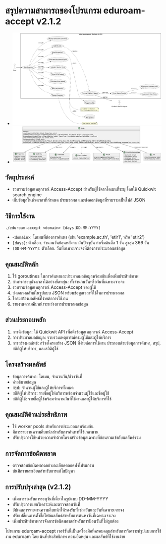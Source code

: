 # สรุปความสามารถของโปรแกรม eduroam-accept v2.1.2
- ![](./plantUML/usecase.png)
- ![](./plantUML/class.png)

## วัตถุประสงค์
- รวบรวมข้อมูลเหตุการณ์ Access-Accept สำหรับผู้ใช้จากโดเมนที่ระบุ โดยใช้ Quickwit search engine
- เก็บข้อมูลในช่วงเวลาที่กำหนด ประมวลผล และส่งออกข้อมูลที่รวบรวมเป็นไฟล์ JSON

## วิธีการใช้งาน
```
./eduroam-accept <domain> [days|DD-MM-YYYY]
```
- `<domain>`: โดเมนที่ต้องการค้นหา (เช่น 'example.ac.th', 'etlr1', หรือ 'etlr2')
- `[days]`: ตัวเลือก. จำนวนวันย้อนหลังจากวันปัจจุบัน ค่าเริ่มต้นคือ 1 วัน สูงสุด 366 วัน
- `[DD-MM-YYYY]`: ตัวเลือก. วันที่เฉพาะเจาะจงที่ต้องการประมวลผลข้อมูล

## คุณสมบัติหลัก
1. ใช้ goroutines ในการค้นหาและประมวลผลข้อมูลพร้อมกันเพื่อเพิ่มประสิทธิภาพ
2. สามารถระบุช่วงเวลาได้อย่างยืดหยุ่น: ทั้งจำนวนวันหรือวันที่เฉพาะเจาะจง
3. รวบรวมข้อมูลเหตุการณ์ Access-Accept ของผู้ใช้
4. ส่งออกผลลัพธ์ในรูปแบบ JSON พร้อมข้อมูลเวลาที่ใช้ในการประมวลผล
5. โครงสร้างผลลัพธ์ที่ง่ายต่อการใช้งาน
6. รายงานความคืบหน้าระหว่างการประมวลผลข้อมูล

## ส่วนประกอบหลัก
1. การดึงข้อมูล: ใช้ Quickwit API เพื่อดึงข้อมูลเหตุการณ์ Access-Accept
2. การประมวลผลข้อมูล: รวบรวมเหตุการณ์ตามผู้ใช้และผู้ให้บริการ
3. การสร้างผลลัพธ์: สร้างโครงสร้าง JSON ที่ง่ายต่อการใช้งาน ประกอบด้วยข้อมูลการค้นหา, สรุป, สถิติผู้ให้บริการ, และสถิติผู้ใช้

## โครงสร้างผลลัพธ์
- ข้อมูลการค้นหา: โดเมน, จำนวนวัน/ช่วงวันที่
- คำอธิบายข้อมูล
- สรุป: จำนวนผู้ใช้และผู้ให้บริการทั้งหมด
- สถิติผู้ให้บริการ: รายชื่อผู้ให้บริการพร้อมจำนวนผู้ใช้และชื่อผู้ใช้
- สถิติผู้ใช้: รายชื่อผู้ใช้พร้อมจำนวนวันที่ใช้งานและผู้ให้บริการที่ใช้

## คุณสมบัติด้านประสิทธิภาพ
- ใช้ worker pools สำหรับการประมวลผลพร้อมกัน
- มีการรายงานความคืบหน้าสำหรับการค้นหาที่ใช้เวลานาน
- ปรับปรุงการใช้หน่วยความจำด้วยโครงสร้างข้อมูลเฉพาะที่ก่อนรวมเข้ากับผลลัพธ์รวม

## การจัดการข้อผิดพลาด
- ตรวจสอบข้อผิดพลาดอย่างละเอียดตลอดทั้งโปรแกรม
- บันทึกรายละเอียดสำหรับการแก้ไขปัญหา

## การปรับปรุงล่าสุด (v2.1.2)
- เพิ่มการรองรับการระบุวันที่เดี่ยวในรูปแบบ DD-MM-YYYY
- ปรับปรุงการแยกวิเคราะห์และตรวจสอบวันที่
- อัปเดตการรายงานความคืบหน้าให้รองรับทั้งช่วงวันและวันที่เฉพาะเจาะจง
- ปรับเปลี่ยนการตั้งชื่อไฟล์ผลลัพธ์สำหรับการค้นหาวันที่เฉพาะเจาะจง
- เพิ่มประสิทธิภาพการจัดการข้อผิดพลาดสำหรับการป้อนวันที่ไม่ถูกต้อง

โปรแกรม eduroam-accept เวอร์ชันนี้เป็นเครื่องมือที่ครอบคลุมสำหรับการวิเคราะห์รูปแบบการใช้งาน eduroam โดยเน้นที่ประสิทธิภาพ ความยืดหยุ่น และผลลัพธ์ที่ใช้งานง่าย